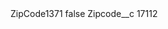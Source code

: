 <?xml version="1.0" encoding="UTF-8"?>
<CustomMetadata xmlns="http://soap.sforce.com/2006/04/metadata" xmlns:xsi="http://www.w3.org/2001/XMLSchema-instance" xmlns:xsd="http://www.w3.org/2001/XMLSchema">
    <label>ZipCode1371</label>
    <protected>false</protected>
    <values>
        <field>Zipcode__c</field>
        <value xsi:type="xsd:string">17112</value>
    </values>
</CustomMetadata>
